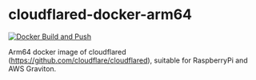 # cloudflared-docker-arm64

[![Docker Build and Push](https://github.com/milgradesec/cloudflared-docker-arm64/actions/workflows/docker-build.yml/badge.svg)](https://github.com/milgradesec/cloudflared-docker-arm64/actions/workflows/docker-build.yml)

Arm64 docker image of cloudflared (https://github.com/cloudflare/cloudflared), suitable for RaspberryPi and AWS Graviton.
